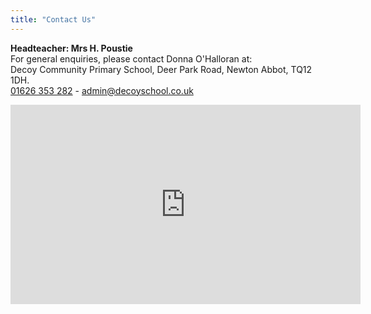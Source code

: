 ```yaml
---
title: "Contact Us"
---
```


**Headteacher: Mrs H. Poustie**  
For general enquiries, please contact Donna O'Halloran at:  
Decoy Community Primary School, Deer Park Road, Newton Abbot, TQ12 1DH.  
<a href='tel:+441626353282'>01626 353 282</a> - <a href="mailto:admin@decoyschool.co.uk">admin@decoyschool.co.uk</a>

<iframe src="https://www.google.com/maps/embed?pb=!1m14!1m8!1m3!1d2536.785758323038!2d-3.596598!3d50.519552999999924!3m2!1i1024!2i768!4f13.1!3m3!1m2!1s0x486d05bff61010c7%3A0xecb7365ce19306ee!2sDecoy+Community+Primary+School!5e0!3m2!1sen!2suk!4v1405622557927"  width="560" height="319" frameborder="0"></iframe>
